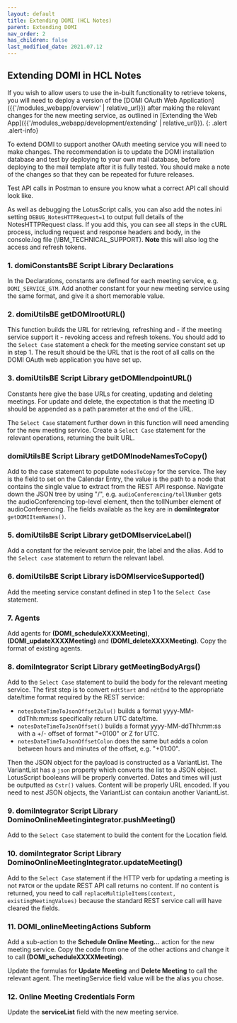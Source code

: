 ```yaml
---
layout: default
title: Extending DOMI (HCL Notes)
parent: Extending DOMI
nav_order: 2
has_children: false
last_modified_date: 2021.07.12
---
```


## Extending DOMI in HCL Notes

If you wish to allow users to use the in-built functionality to retrieve tokens, you will need to deploy a version of the [DOMI OAuth Web Application]({{'/modules_webapp/overview' | relative_url}}) after making the relevant changes for the new meeting service, as outlined in [Extending the Web App]({{'/modules_webapp/development/extending' | relative_url}}).
{: .alert .alert-info}

To extend DOMI to support another OAuth meeting service you will need to make changes. The recommendation is to update the DOMI installation database and test by deploying to your own mail database, before deploying to the mail template after it is fully tested. You should make a note of the changes so that they can be repeated for future releases.

Test API calls in Postman to ensure you know what a correct API call should look like.

As well as debugging the LotusScript calls, you can also add the notes.ini setting `DEBUG_NotesHTTPRequest=1` to output full details of the NotesHTTPRequest class. If you add this, you can see all steps in the cURL process, including request and response headers and body, in the console.log file (<NotesData>\IBM_TECHNICAL_SUPPORT). **Note** this will also log the access and refresh tokens.

### 1. domiConstantsBE Script Library Declarations

In the Declarations, constants are defined for each meeting service, e.g. `DOMI_SERVICE_GTM`. Add another constant for your new meeting service using the same format, and give it a short memorable value.

### 2. domiUtilsBE getDOMIrootURL()

This function builds the URL for retrieving, refreshing and - if the meeting service support it - revoking access and refresh tokens. You should add to the `Select Case` statement a check for the meeting service constant set up in step 1. The result should be the URL that is the root of all calls on the DOMI OAuth web application you have set up.

### 3. domiUtilsBE Script Library getDOMIendpointURL()

Constants here give the base URLs for creating, updating and deleting meetings. For update and delete, the expectation is that the meeting ID should be appended as a path parameter at the end of the URL.

The `Select Case` statement further down in this function will need amending for the new meeting service. Create a `Select Case` statement for the relevant operations, returning the built URL.

### domiUtilsBE Script Library getDOMInodeNamesToCopy()

Add to the case statement to populate `nodesToCopy` for the service. The key is the field to set on the Calendar Entry, the value is the path to a node that contains the single value to extract from the REST API response. Navigate down the JSON tree by using "/", e.g. `audioConferencing/tollNumber` gets the audioConferencing top-level element, then the tollNumber element of audioConferencing. The fields available as the key are in **domiIntegrator** `getDOMIItemNames()`.

### 5. domiUtilsBE Script Library getDOMIserviceLabel()

Add a constant for the relevant service pair, the label and the alias. Add to the `Select case` statement to return the relevant label.

### 6. domiUtilsBE Script Library isDOMIserviceSupported()

Add the meeting service constant defined in step 1 to the `Select Case` statement.

### 7. Agents

Add agents for **(DOMI_scheduleXXXXMeeting)**, **(DOMI_updateXXXXMeeting)** and **(DOMI_deleteXXXXMeeting)**. Copy the format of existing agents.

### 8. domiIntegrator Script Library getMeetingBodyArgs()

Add to the `Select Case` statement to build the body for the relevant meeting service. The first step is to convert `ndtStart` and `ndtEnd` to the appropriate date/time format required by the REST service:  
- `notesDateTimeToJsonOffsetZulu()` builds a format yyyy-MM-ddThh:mm:ss specifically return UTC date/time.  
- `notesDateTimeToJsonOffset()` builds a format yyyy-MM-ddThh:mm:ss with a +/- offset of format "+0100" or Z for UTC.  
- `notesDateTimeToJsonOffsetColon` does the same but adds a colon between hours and minutes of the offset, e.g. "+01:00".

Then the JSON object for the payload is constructed as a VariantList. The VariantList has a `json` property which converts the list to a JSON object. LotusScript booleans will be properly converted. Dates and times will just be outputted as `Cstr()` values. Content will be properly URL encoded. If you need to nest JSON objects, the VariantList can contaiun another VariantList.

### 9. domiIntegrator Script Library DominoOnlineMeetingintegrator.pushMeeting()

Add to the `Select Case` statement to build the content for the Location field.

### 10. domiIntegrator Script Library DominoOnlineMeetingIntegrator.updateMeeting()

Add to the `Select Case` statement if the HTTP verb for updating a meeting is not `PATCH` or the update REST API call returns no content. If no content is returned, you need to call `replaceMultipleItems(context, existingMeetingValues)` because the standard REST service call will have cleared the fields.

### 11. DOMI_onlineMeetingActions Subform

Add a sub-action to the **Schedule Online Meeting...** action for the new meeting service. Copy the code from one of the other actions and change it to call **(DOMI_scheduleXXXXMeeting)**.

Update the formulas for **Update Meeting** and **Delete Meeting** to call the relevant agent. The meetingService field value will be the alias you chose.

### 12. Online Meeting Credentials Form

Update the **serviceList** field with the new meeting service.